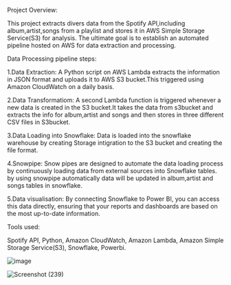 Project Overview:

This project extracts divers data from the Spotify API,including album,artist,songs from a playlist and stores it in AWS Simple Storage Service(S3) for analysis. The ultimate goal is to establish an automated pipeline hosted on AWS for data extraction and processing.

Data Processing pipeline steps:

1.Data Extraction:
A Python script on AWS Lambda extracts the information in JSON format and uploads it to AWS S3 bucket.This triggered using Amazon CloudWatch on a daily basis.

2.Data Transformatiom:
A second Lambda function is triggered whenever a new data is created in the S3 bucket.It takes the data from s3bucket and extracts the info for album,artist and songs and then stores in three different CSV files in S3bucket.

3.Data Loading into Snowflake:
Data is loaded into the snowflake warehouse by creating Storage intigration to the S3 bucket and creating the file format. 

4.Snowpipe:
Snow pipes are designed to automate the data loading process by continuously loading data from external sources into Snowflake tables.
by using snowpipe automatically data will be updated in album,artist and songs tables in snowflake.

5.Data visualisation:
By connecting Snowflake to Power BI, you can access this data directly, ensuring that your reports and dashboards are based on the most up-to-date information.

Tools used:

Spotify API,
Python,
Amazon CloudWatch,
Amazon Lambda,
Amazon Simple Storage Service(S3),
Snowflake,
Powerbi.




![image](https://github.com/naziya-shaik/spotify_snowflake_project/assets/111407441/42b9ed73-01de-405a-b667-2c0e7f63048c)

![Screenshot (239)](https://github.com/naziya-shaik/spotify_snowflake_project/assets/111407441/6d6ec166-a4c8-4a37-9ef7-ed6260154442)
